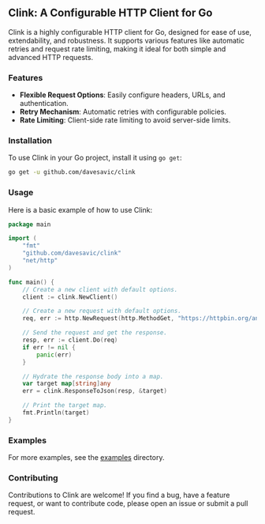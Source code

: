 ## Clink: A Configurable HTTP Client for Go

Clink is a highly configurable HTTP client for Go, designed for ease of use, extendability, and robustness. It supports various features like automatic retries and request rate limiting, making it ideal for both simple and advanced HTTP requests.

### Features
- **Flexible Request Options**: Easily configure headers, URLs, and authentication.
- **Retry Mechanism**: Automatic retries with configurable policies.
- **Rate Limiting**: Client-side rate limiting to avoid server-side limits.

### Installation
To use Clink in your Go project, install it using `go get`:

```bash
go get -u github.com/davesavic/clink
```

### Usage
Here is a basic example of how to use Clink:

```go
package main

import (
	"fmt"
	"github.com/davesavic/clink"
	"net/http"
)

func main() {
	// Create a new client with default options.
	client := clink.NewClient()

	// Create a new request with default options.
	req, err := http.NewRequest(http.MethodGet, "https://httpbin.org/anything", nil)

	// Send the request and get the response.
	resp, err := client.Do(req)
	if err != nil {
		panic(err)
	}

	// Hydrate the response body into a map.
	var target map[string]any
	err = clink.ResponseToJson(resp, &target)

	// Print the target map.
	fmt.Println(target)
}
```

### Examples
For more examples, see the [examples](https://github.com/davesavic/clink/tree/master/examples) directory.

### Contributing
Contributions to Clink are welcome! If you find a bug, have a feature request, or want to contribute code, please open an issue or submit a pull request.